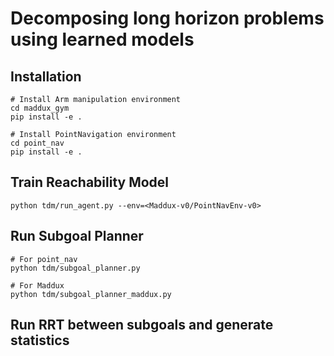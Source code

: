 # Decomposing long horizon problems using learned models

## Installation
```
# Install Arm manipulation environment
cd maddux_gym   
pip install -e .
   
# Install PointNavigation environment   
cd point_nav   
pip install -e .   
```

## Train Reachability Model
```
python tdm/run_agent.py --env=<Maddux-v0/PointNavEnv-v0>
```

## Run Subgoal Planner
```
# For point_nav   
python tdm/subgoal_planner.py     
    
# For Maddux   
python tdm/subgoal_planner_maddux.py   

```


## Run RRT between subgoals and generate statistics